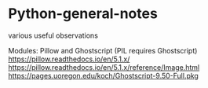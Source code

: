 # Python-general-notes
various useful observations

Modules:
	Pillow and Ghostscript (PIL requires Ghostscript)
    	https://pillow.readthedocs.io/en/5.1.x/
    	https://pillow.readthedocs.io/en/5.1.x/reference/Image.html
    	https://pages.uoregon.edu/koch/Ghostscript-9.50-Full.pkg
